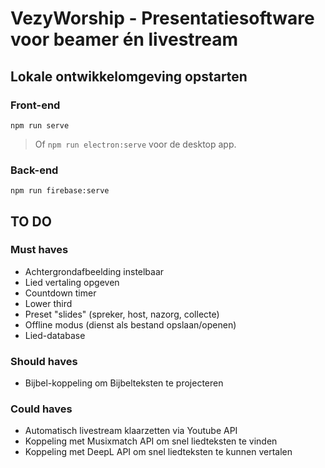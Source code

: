 # VezyWorship - Presentatiesoftware voor beamer én livestream

## Lokale ontwikkelomgeving opstarten
### Front-end
```
npm run serve
```
> Of `npm run electron:serve` voor de desktop app.

### Back-end
```
npm run firebase:serve
```

## TO DO
### Must haves
- Achtergrondafbeelding instelbaar
- Lied vertaling opgeven
- Countdown timer
- Lower third
- Preset "slides" (spreker, host, nazorg, collecte)
- Offline modus (dienst als bestand opslaan/openen)
- Lied-database

### Should haves
- Bijbel-koppeling om Bijbelteksten te projecteren

### Could haves
- Automatisch livestream klaarzetten via Youtube API
- Koppeling met Musixmatch API om snel liedteksten te vinden
- Koppeling met DeepL API om snel liedteksten te kunnen vertalen
